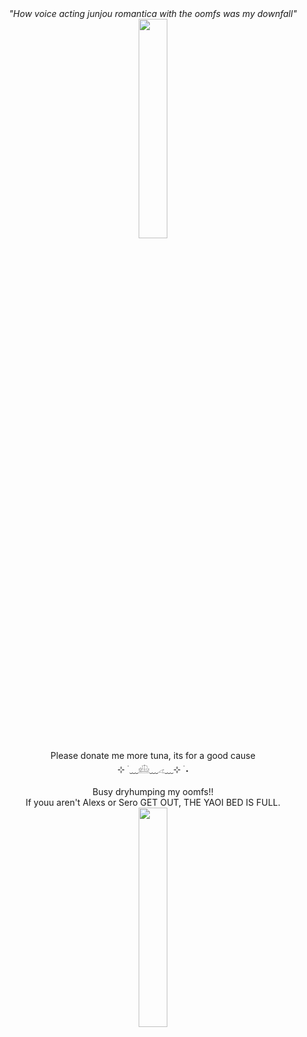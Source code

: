 <div align="center">
 <i>"How voice acting junjou romantica with the oomfs was my downfall"</i> 
<br>
 <img width="30%" src="https://i.postimg.cc/qqbmM8cG/bombsheltercheese.jpg">
<br>
Please donate me more tuna, its for a good cause
 <br>
⊹ ࣪ ﹏𓊝﹏𓂁﹏⊹ ࣪ ˖
<br>
<br>
Busy dryhumping my oomfs!! 
 
<br>
If youu aren't Alexs or Sero GET OUT, THE YAOI BED IS FULL.
<br>
<img width="30%" src="https://i.postimg.cc/8CmqWXhp/dollsatitagain.jpg">
<br>
</div>
